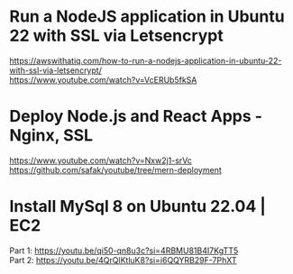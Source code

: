 # Run a NodeJS application in Ubuntu 22 with SSL via Letsencrypt
https://awswithatiq.com/how-to-run-a-nodejs-application-in-ubuntu-22-with-ssl-via-letsencrypt/ <br />
https://www.youtube.com/watch?v=VcERUb5fkSA

# Deploy Node.js and React Apps - Nginx, SSL
https://www.youtube.com/watch?v=Nxw2j1-srVc <br />
https://github.com/safak/youtube/tree/mern-deployment

# Install MySql 8 on Ubuntu 22.04 | EC2
Part 1: https://youtu.be/qi50-qn8u3c?si=4RBMU81B4I7KgTT5 <br />
Part 2: https://youtu.be/4QrQlKtluK8?si=i6QQYRB29F-7PhXT

